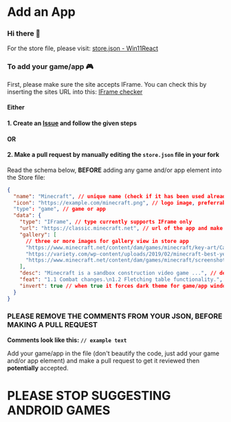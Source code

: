 # Add an App

### Hi there 👋

For the store file, please visit: [store.json - Win11React](https://github.com/win11react/store/tree/main/store)

### To add your game/app 🎮

First, please make sure the site accepts IFrame. You can check this by inserting the sites URL into this: [IFrame checker](https://www.tinywebgallery.com/blog/advanced-iframe/free-iframe-checker)

#### Either

#### 1. Create an [Issue](https://github.com/win11react/store/issues/new/choose) and follow the given steps

#### OR

#### 2. Make a pull request by manually editing the `store.json` file in your fork

Read the schema below, **BEFORE** adding any game and/or app element into the Store file:

```json
{
  "name": "Minecraft", // unique name (check if it has been used already in the file)
  "icon": "https://example.com/minecraft.png", // logo image, preferrably 1:1 and less than 128px of width
  "type": "game", // game or app
  "data": {
    "type": "IFrame", // type currently supports IFrame only
    "url": "https://classic.minecraft.net", // url of the app and make sure they accept Iframe
    "gallery": [
      // three or more images for gallery view in store app
      "https://www.minecraft.net/content/dam/games/minecraft/key-art/CavesandCliffsPt1-dotNET-HomepagePromo-600x360.png",
      "https://variety.com/wp-content/uploads/2019/02/minecraft-best-year-yet.png?w=600",
      "https://www.minecraft.net/content/dam/games/minecraft/screenshots/RayTracing-MineCraft-PMP-Always-Something-New.jpg"
    ],
    "desc": "Minecraft is a sandbox construction video game ...", // description for store app
    "feat": "1.1 Combat changes.\n1.2 Fletching table functionality.", // features for store app
    "invert": true // when true it forces dark theme for game/app window, default is false.
  }
}
```

### PLEASE REMOVE THE COMMENTS FROM YOUR JSON, BEFORE MAKING A PULL REQUEST

**Comments look like this: `// example text`**

Add your game/app in the file (don't beautify the code, just add your game and/or app element) and make a pull request to get it reviewed then **potentially** accepted.

# PLEASE STOP SUGGESTING ANDROID GAMES
